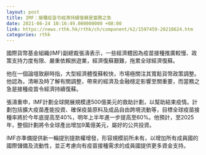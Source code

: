 ```yaml
---
layout: post
title: IMF：接種疫苗令經濟持續復蘇是當務之急
date: 2021-06-24 10:16:49.000000000 +08:00
link: https://news.rthk.hk/rthk/ch/component/k2/1597459-20210624.htm
categories: rthk
---
```


國際貨幣基金組織(IMF)副總裁張濤表示，一些經濟體因為疫苗接種推廣較慢、政策支持力度有限、嚴重依賴旅遊業，經濟復蘇艱難，拖累全球經濟復蘇。

他在一個論壇致辭時指，大型經濟體復蘇較快，市場極關注其寬鬆貨幣政策調整。他認為，清晰及時了解有關調整，帶來的經濟及金融穩定影響至關重要，而當務之急是接種疫苗令經濟持續復蘇。

張濤重申，IMF計劃全球開展規模達500億美元的救助計劃，以幫助結束疫情。計劃包括擴大疫苗產能投資、確保疫苗原料及成品自由跨境流動等，目標全球疫苗接種率將於今年底提高至40%，明年上半年進一步提高至60%。他預計，至2025年，整個計劃將令全球產出增加9萬億美元，屬好的公共投資。

IMF亦準備提供新一輪提別提款權增發，形容規模前所未有，以增加所有成員國的國際儲備及流動性，並正考慮向有疫苗接種需求的成員國提供更多資金支持。
